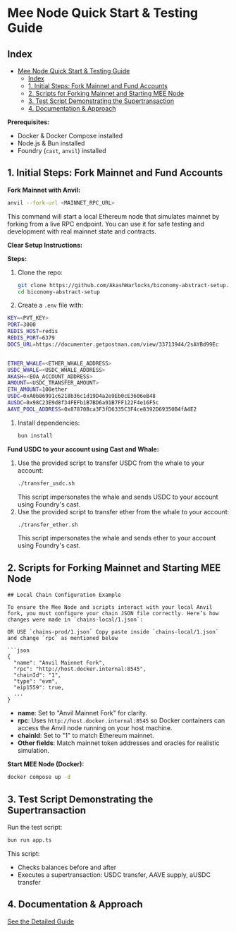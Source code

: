 # Mee Node Quick Start & Testing Guide

## Index
- [Mee Node Quick Start \& Testing Guide](#mee-node-quick-start--testing-guide)
  - [Index](#index)
  - [1. Initial Steps: Fork Mainnet and Fund Accounts](#1-initial-steps-fork-mainnet-and-fund-accounts)
  - [2. Scripts for Forking Mainnet and Starting MEE Node](#2-scripts-for-forking-mainnet-and-starting-mee-node)
  - [3. Test Script Demonstrating the Supertransaction](#3-test-script-demonstrating-the-supertransaction)
  - [4. Documentation \& Approach](#4-documentation--approach)

**Prerequisites:**
- Docker & Docker Compose installed
- Node.js & Bun installed
- Foundry (`cast`, `anvil`) installed

## 1. Initial Steps: Fork Mainnet and Fund Accounts

**Fork Mainnet with Anvil:**

```sh
anvil --fork-url <MAINNET_RPC_URL>
```

This command will start a local Ethereum node that simulates mainnet by forking from a live RPC endpoint. You can use it for safe testing and development with real mainnet state and contracts.

**Clear Setup Instructions:**

**Steps:**
1. Clone the repo:
   ```sh
   git clone https://github.com/AkashWarlocks/biconomy-abstract-setup.git
   cd biconomy-abstract-setup
   ```
2. Create a `.env` file with:
```sh
KEY=<PVT_KEY>
PORT=3000
REDIS_HOST=redis
REDIS_PORT=6379
DOCS_URL=https://documenter.getpostman.com/view/33713944/2sAYBd99Ec


ETHER_WHALE=<ETHER_WHALE_ADDRESS>
USDC_WHALE=<USDC_WHALE_ADDRESS>
AKASH=<EOA_ACCOUNT_ADDRESS>
AMOUNT=<USDC_TRANSFER_AMOUNT>
ETH_AMOUNT=100ether
USDC=0xA0b86991c6218b36c1d19D4a2e9Eb0cE3606eB48
AUSDC=0x98C23E9d8f34FEFb1B7BD6a91B7FF122F4e16F5c
AAVE_POOL_ADDRESS=0x87870Bca3F3fD6335C3F4ce8392D69350B4fA4E2
```
1. Install dependencies:
   ```sh
   bun install
   ```
**Fund USDC to your account using Cast and Whale:**

1. Use the provided script to transfer USDC from the whale to your account:
   ```sh
   ./transfer_usdc.sh
   ```
   This script impersonates the whale and sends USDC to your account using Foundry's cast.
2. Use the provided script to transfer ether from the whale to your account:
   ```sh
   ./transfer_ether.sh
   ```
   This script impersonates the whale and sends ether to your account using Foundry's cast.


## 2. Scripts for Forking Mainnet and Starting MEE Node

```
## Local Chain Configuration Example

To ensure the Mee Node and scripts interact with your local Anvil fork, you must configure your chain JSON file correctly. Here’s how changes were made in `chains-local/1.json`:

OR USE `chains-prod/1.json` Copy paste inside `chains-local/1.json` and change `rpc` as mentioned below

```json
{
  "name": "Anvil Mainnet Fork",
  "rpc": "http://host.docker.internal:8545",
  "chainId": "1",
  "type": "evm",
  "eip1559": true,
  ...
}
```
- **name**: Set to "Anvil Mainnet Fork" for clarity.
- **rpc**: Uses `http://host.docker.internal:8545` so Docker containers can access the Anvil node running on your host machine.
- **chainId**: Set to "1" to match Ethereum mainnet.
- **Other fields**: Match mainnet token addresses and oracles for realistic simulation.

**Start MEE Node (Docker):**
```sh
docker compose up -d
```

## 3. Test Script Demonstrating the Supertransaction

Run the test script:
```sh
bun run app.ts
```
This script:
- Checks balances before and after
- Executes a supertransaction: USDC transfer, AAVE supply, aUSDC transfer

## 4. Documentation & Approach

[See the Detailed Guide](./DETAILED_GUIDE.md)